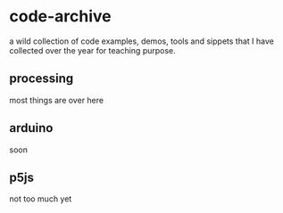 # code-archive
a wild collection of code examples, demos, tools and sippets that I have collected over the year for teaching purpose.

## processing
most things are over here

## arduino
soon

## p5js
not too much yet
